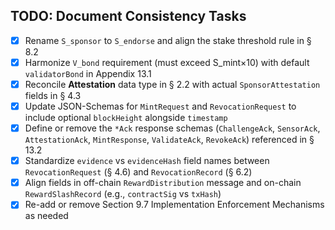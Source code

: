 ## TODO: Document Consistency Tasks

- [x] Rename `S_sponsor` to `S_endorse` and align the stake threshold rule in § 8.2
- [x] Harmonize `V_bond` requirement (must exceed S_mint×10) with default `validatorBond` in Appendix 13.1
- [x] Reconcile **Attestation** data type in § 2.2 with actual `SponsorAttestation` fields in § 4.3
- [x] Update JSON-Schemas for `MintRequest` and `RevocationRequest` to include optional `blockHeight` alongside `timestamp`
- [x] Define or remove the `*Ack` response schemas (`ChallengeAck`, `SensorAck`, `AttestationAck`, `MintResponse`, `ValidateAck`, `RevokeAck`) referenced in § 13.2
- [x] Standardize `evidence` vs `evidenceHash` field names between `RevocationRequest` (§ 4.6) and `RevocationRecord` (§ 6.2)
- [x] Align fields in off-chain `RewardDistribution` message and on-chain `RewardSlashRecord` (e.g., `contractSig` vs `txHash`)
- [x] Re-add or remove Section 9.7 Implementation Enforcement Mechanisms as needed 